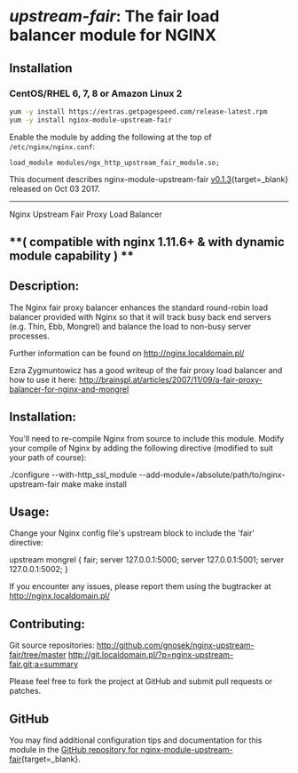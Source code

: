 # *upstream-fair*: The fair load balancer module for NGINX


## Installation

### CentOS/RHEL 6, 7, 8 or Amazon Linux 2

```bash
yum -y install https://extras.getpagespeed.com/release-latest.rpm
yum -y install nginx-module-upstream-fair
```

Enable the module by adding the following at the top of `/etc/nginx/nginx.conf`:

```nginx
load_module modules/ngx_http_upstream_fair_module.so;
```


This document describes nginx-module-upstream-fair [v0.1.3](https://github.com/itoffshore/nginx-upstream-fair/releases/tag/0.1.3){target=_blank} 
released on Oct 03 2017.

<hr />
Nginx Upstream Fair Proxy Load Balancer

**( compatible with nginx 1.11.6+ & with dynamic module capability ) **
--

Description:
--

The Nginx fair proxy balancer enhances the standard round-robin load balancer provided
with Nginx so that it will track busy back end servers (e.g. Thin, Ebb, Mongrel)
and balance the load to non-busy server processes.

Further information can be found on http://nginx.localdomain.pl/

Ezra Zygmuntowicz has a good writeup of the fair proxy load balancer and how to use it here:
http://brainspl.at/articles/2007/11/09/a-fair-proxy-balancer-for-nginx-and-mongrel


Installation:
--

You'll need to re-compile Nginx from source to include this module.
Modify your compile of Nginx by adding the following directive
(modified to suit your path of course):

./configure --with-http_ssl_module --add-module=/absolute/path/to/nginx-upstream-fair
make
make install


Usage:
--

Change your Nginx config file's upstream block to include the 'fair' directive:

upstream mongrel {
    fair;
    server 127.0.0.1:5000;
    server 127.0.0.1:5001;
    server 127.0.0.1:5002;
  }


If you encounter any issues, please report them using the bugtracker at
http://nginx.localdomain.pl/

Contributing:
--

Git source repositories:
http://github.com/gnosek/nginx-upstream-fair/tree/master
http://git.localdomain.pl/?p=nginx-upstream-fair.git;a=summary

Please feel free to fork the project at GitHub and submit pull requests or patches.

## GitHub

You may find additional configuration tips and documentation for this module in the [GitHub 
repository for 
nginx-module-upstream-fair](https://github.com/itoffshore/nginx-upstream-fair){target=_blank}.